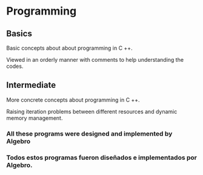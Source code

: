 # Programming

## Basics

Basic concepts about about programming in C ++.

Viewed in an orderly manner with comments to help understanding the codes.


## Intermediate

More concrete concepts about programming in C ++.

Raising iteration problems between different resources and dynamic memory management.


### All these programs were designed and implemented by Algebro
### Todos estos programas fueron diseñados e implementados por Algebro.
